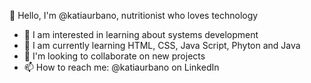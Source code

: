 👋 Hello, I'm @katiaurbano, nutritionist who loves technology
  - 👀 I am interested in learning about systems development
  - 🌱 I am currently learning HTML, CSS, Java Script, Phyton and Java
  - 💞️ I'm looking to collaborate on new projects
  - 📫 How to reach me: @katiaurbano on LinkedIn


<!---
katiaurbano/katiaurbano is a ✨ special ✨ repository because its `README.md` (this file) appears on your GitHub profile.
You can click the Preview link to take a look at your changes.
--->
